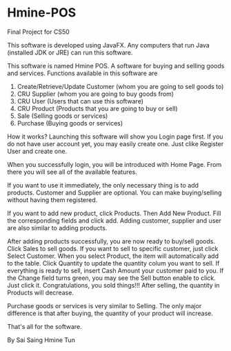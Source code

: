 # Hmine-POS
Final Project for CS50

This software is developed using JavaFX.
Any computers that run Java (installed JDK or JRE) can run this software.

This software is named Hmine POS. A software for buying and selling goods and services.
Functions available in this software are
1. Create/Retrieve/Update Customer (whom you are going to sell goods to)
2. CRU Supplier (whom you are going to buy goods from)
3. CRU User (Users that can use this software)
4. CRU Product (Products that you are going to buy or sell)
5. Sale (Selling goods or services)
6. Purchase (Buying goods or services)

How it works?
Launching this software will show you Login page first.
If you do not have user account yet, you may easily create one.
Just clike Register User and create one.

When you successfully login, you will be introduced with Home Page.
From there you will see all of the available features.

If you want to use it immediately, the only necessary thing is to add products.
Customer and Supplier are optional. You can make buying/selling without having them registered.

If you want to add new product, click Products.
Then Add New Product. Fill the corresponding fields and click add.
Adding customer, supplier and user are also similar to adding products.

After adding products successfully, you are now ready to buy/sell goods. 
Click Sales to sell goods. If you want to sell to specific customer, just click Select Customer.
When you select Product, the item will automatically add to the table. 
Click Quantity to update the quantity colum you want to sell. 
If everything is ready to sell, insert Cash Amount your customer paid to you. 
If the Change field turns green, you may see the Sell button enable to click. Just click it.
Congratulations, you sold things!!! After selling, the quantity in Products will decrease. 

Purchase goods or services is very similar to Selling. The only major difference is that 
after buying, the quantity of your product will increase. 

That's all for the software.


By Sai Saing Hmine Tun
